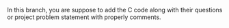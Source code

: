In this branch, you are suppose to add the C code along with their questions or project problem statement with properly comments.
